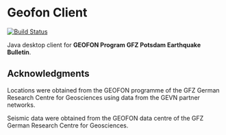 Geofon Client
=============

[![Build Status](https://travis-ci.org/Albertus82/GeofonClient.svg?branch=master)](https://travis-ci.org/Albertus82/GeofonClient)

Java desktop client for **GEOFON Program GFZ Potsdam Earthquake Bulletin**.

## Acknowledgments

Locations were obtained from the GEOFON programme of the GFZ German Research Centre for Geosciences using data from the GEVN partner networks.

Seismic data were obtained from the GEOFON data centre of the GFZ German Research Centre for Geosciences.
